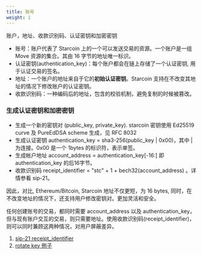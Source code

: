 ```yaml
---
title: 账号
weight: 1
---
```


账户，地址、收款识别码、认证密钥和加密密钥

<!--more-->

* 账号：账户代表了 Starcoin 上的一个可以发送交易的资源。一个账户是一组 Move 资源的集合。其由 16 字节的地址唯一标识。
* 认证密钥(authentication_key)：每个账户都会在链上存储了一个认证密钥, 用于认证交易的签名。
* 地址：一个账户的地址来自于它的**初始认证密钥**。Starcoin 支持在不改变其地址的情况下修改账户的认证密钥。
* 收款识别码：一种编码后的地址，包含的校验机制，避免复制的时候被篡改。


### 生成认证密钥和加密密钥

* 生成一个新的密钥对 (public_key, private_key). starcoin 密钥使用 Ed25519 curve 及 PureEdDSA scheme 生成，见 RFC 8032
* 生成认证密钥 authentication_key = sha3-256(public_key | 0x00)，其中 | 为连接。0x00 是一个 1bytes 的标识符，表示单签。
* 生成帐户地址 account_address = authentication_key[-16:] 即 authentication_key 的后16字节。
* 收款识别码 receipt_identifier = "stc" + 1 + bech32(account_address) 。详情参看 sip-21。

因此，对比, Ethereum/Bitcoin, Starcoin 地址不仅更短，为 16 bytes, 同时，在不改变地址的情况下，还支持用户修改密钥对。更加灵活和安全。

任何创建账号的交易，都同时需要 account_address 以及 authentication_key， 但与现有账户交互的交易，则只需要地址。使用收款识别码(receipt_identifier)，则可以同时兼顾这两种情况，对用户屏蔽差异。

1. [sip-21 receipt_identifier](https://developer.starcoin.org/zh/sips/sip-21/)
2. [rotate key 例子](https://github.com/starcoinorg/starcoin-sdk-python/blob/master/examples/rotate_auth_key.py)